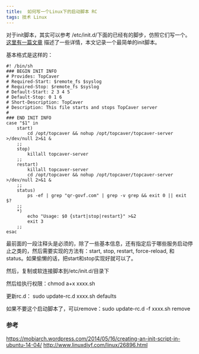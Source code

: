 ```yaml
---
title:  如何写一个Linux下的启动脚本 RC
tags: 技术 Linux
--- 
```


对于init脚本，其实可以参考 /etc/init.d/下面的已经有的脚步，仿照它们写一个。[这里有一篇文章](https://wiki.debian.org/LSBInitScripts) 描述了一些详情，本文记录一个最简单的init脚本。

<!--more-->

基本格式是这样的：


    #! /bin/sh
    ### BEGIN INIT INFO
    # Provides: TopCaver
    # Required-Start: $remote_fs $syslog    
    # Required-Stop: $remote_fs $syslog    
    # Default-Start: 2 3 4 5    
    # Default-Stop: 0 1 6    
    # Short-Description: TopCaver    
    # Description: This file starts and stops TopCaver server    
    # 
    ### END INIT INFO    
    case "$1" in
        start)
            cd /opt/topcaver && nohup /opt/topcaver/topcaver-server >/dev/null 2>&1 &
        ;;
        stop)
            killall topcaver-server
        ;;
        restart)
            killall topcaver-server
            cd /opt/topcaver && nohup /opt/topcaver/topcaver-server >/dev/null 2>&1 &
        ;;
        status)
            ps -ef | grep "qr-govf.com" | grep -v grep && exit 0 || exit $?
        ;;
        *)
            echo "Usage: $0 {start|stop|restart}" >&2
            exit 3
        ;;
    esac


最前面的一段注释头是必须的，除了一些基本信息，还有指定后于哪些服务启动停止之类的，然后需要实现的方法有：start, stop, restart, force-reload, 和 status。如果偷懒的话，把start和stop实现好就可以了。

然后，复制或软连接脚本到/etc/init.d/目录下

然后给执行权限：chmod a+x xxxx.sh

更新rc.d： sudo update-rc.d xxxx.sh defaults

如果不要这个启动脚本了，可以remove：sudo update-rc.d -f xxxx.sh remove


### 参考
https://mobiarch.wordpress.com/2014/05/16/creating-an-init-script-in-ubuntu-14-04/
http://www.linuxdiyf.com/linux/26896.html



